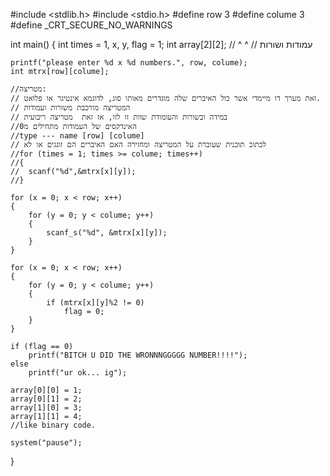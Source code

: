 #include <stdlib.h>
#include <stdio.h>
#define row 3
#define colume 3
#define _CRT_SECURE_NO_WARNINGS

int main()
{
	int times = 1, x, y, flag = 1;
	int array[2][2];
	//         ^    ^
	//    עמודות   ושורות

	printf("please enter %d x %d numbers.", row, colume);
	int mtrx[row][colume];

	//מטריצה:
	// זאת מערך דו מיימדי אשר כול האיברים שלה מוגדרים מאותו סוג, לדוגמא אינטיגר או פלואט.
	// המטריצה מורכבת משורות ועמודות
	// במידה ובשורות והעומודת שוות זו לזו, אז זאת  מטריצה ריבועית
	//האינדקסים של העמודות מתחילים מ0
	//type --- name [row] [colume]
	// לכתוב תוכנית שעוברת על המטריצה ומחזירה האם האיברים הם זוגגים או לא
	//for (times = 1; times >= colume; times++) 
	//{
	//	scanf("%d",&mtrx[x][y]);
	//}

	for (x = 0; x < row; x++)
	{
		for (y = 0; y < colume; y++)
		{
			scanf_s("%d", &mtrx[x][y]);
		}
	}

	for (x = 0; x < row; x++)
	{
		for (y = 0; y < colume; y++)
		{
			if (mtrx[x][y]%2 != 0)
				flag = 0;
		}
	}

	if (flag == 0)
		printf("BITCH U DID THE WRONNNGGGGG NUMBER!!!!");
	else
		printf("ur ok... ig");

	array[0][0] = 1;
	array[0][1] = 2;
	array[1][0] = 3;
	array[1][1] = 4;
	//like binary code.

	system("pause");
}
